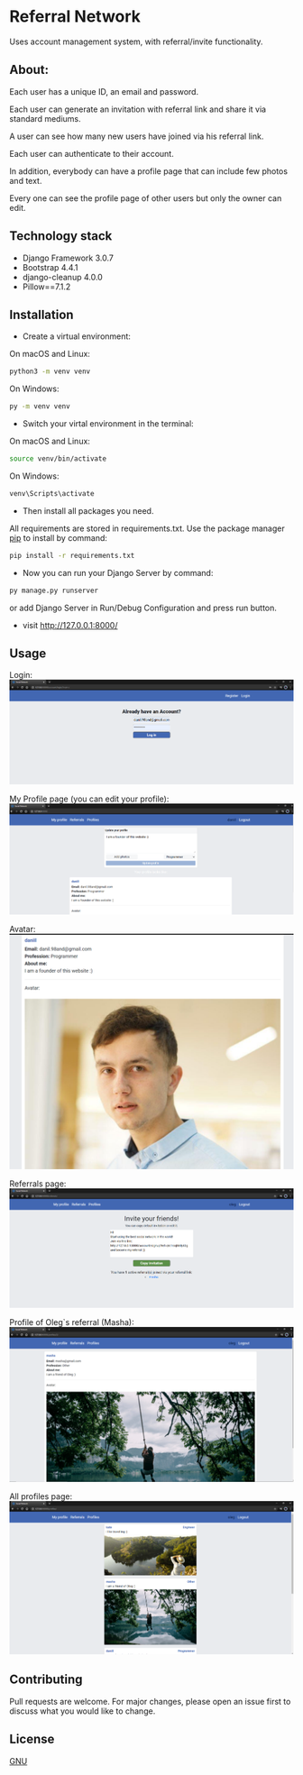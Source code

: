 # Referral Network

Uses account management system, with referral/invite functionality.


## About:

Each user has a unique ID, an email and password.

Each user can generate an invitation with referral link and share it via standard
mediums.

A user can see how many new users have joined via his referral link.

Each user can authenticate to their account.

In addition, everybody can have a profile page that can include few photos
and text.

Every one can see the profile page of other users but only the owner can edit.


## Technology stack
* Django Framework 3.0.7
* Bootstrap 4.4.1
* django-cleanup 4.0.0
* Pillow==7.1.2


## Installation
* Create a virtual environment:

On macOS and Linux:
```bash
python3 -m venv venv
```
On Windows:
```bash
py -m venv venv
```

* Switch your virtal environment in the terminal:

On macOS and Linux:
```bash
source venv/bin/activate
```
On Windows:
```bash
venv\Scripts\activate
```

* Then install all packages you need.

All requirements are stored in requirements.txt.
Use the package manager [pip](https://pip.pypa.io/en/stable/) 
to install by command:

```bash
pip install -r requirements.txt
```

* Now you can run your Django Server by command:
```bash
py manage.py runserver
```

or add Django Server in Run/Debug Configuration
and press run button.

* visit http://127.0.0.1:8000/

## Usage

Login:
![step1](static/img/readme/1.png?raw=true "Title")

My Profile page (you can edit your profile):
![step3](static/img/readme/2.png?raw=true "Title")

Avatar:
![step4](static/img/readme/3.png?raw=true "Title")

Referrals page:
![step4](static/img/readme/4.png?raw=true "Title")

Profile of Oleg`s referral (Masha):
![step4](static/img/readme/5.png?raw=true "Title")

All profiles page:
![step4](static/img/readme/6.png?raw=true "Title")


## Contributing
Pull requests are welcome. For major changes, please open an issue first to discuss what you would like to change.

## License
[GNU](https://choosealicense.com/licenses/gpl-3.0/)